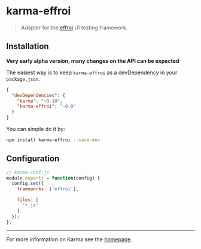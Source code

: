 # karma-effroi

> Adapter for the [effroi](http://github.com/francejs/effroi/) UI testing framework.

## Installation

**Very early alpha version, many changes on the API can be expected**

The easiest way is to keep `karma-effroi` as a devDependency in your `package.json`.
```json
{
  "devDependencies": {
    "karma": "~0.10",
    "karma-effroi": "~0.0"
  }
}
```

You can simple do it by:
```bash
npm install karma-effroi --save-dev
```

## Configuration
```js
// karma.conf.js
module.exports = function(config) {
  config.set({
    frameworks: ['effroi'],

    files: [
      '*.js'
    ]
  });
};
```

----

For more information on Karma see the [homepage].


[homepage]: http://karma-runner.github.com

